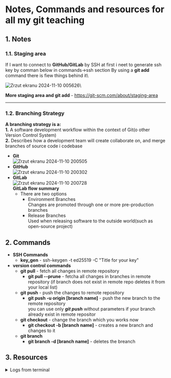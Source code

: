 # Notes, Commands and resources for all my git teaching

## 1. Notes

### 1.1. Staging area

If I want to connect to **GitHub/GitLab** by SSH at first i neet to generate ssh key by comman below in commands->ssh section
By using a **git add** command there is fiew things behind it\

![Zrzut ekranu 2024-11-10 005626](https://github.com/user-attachments/assets/cbb0a2c8-084f-47cb-a288-652f6cad5a28)\

**More staging area and git add** - https://git-scm.com/about/staging-area

---
### 1.2. Branching Strategy
**A branching strategy is a:**\
**1.**  A software development workflow within the context of Git(o other Version Control System)\
**2.**  Describes how a development team will create collaborate on, and merge branches of source code i codebase
- **Git**\
  ![Zrzut ekranu 2024-11-10 200505](https://github.com/user-attachments/assets/cf25e331-ea2a-4a66-b943-a0f322b0505c)
- **GitHub**\
  ![Zrzut ekranu 2024-11-10 200302](https://github.com/user-attachments/assets/53a1e259-6817-4f2b-a4e4-578e88e2c627)
- **GitLab**\
  ![Zrzut ekranu 2024-11-10 200728](https://github.com/user-attachments/assets/66e2f307-aac9-428c-bcee-d9c8199cad29)\
  **GitLab flow summary**
  - There are two options
    - Environment Branches\
      Changes are promoted through one or more pre-production branches
    - Release Branches\
      Used when releasing software to the outside world(such as open-source project)
## 2. Commands
- **SSH Commands**
  - **key_gen** - ssh-keygen -t ed25519 -C "Title for your key"
- **version control commands**
  - **git pull** - fetch all changes in remote repository
      - **git pull --prune** - fetcha all changes in branches in remote repository (if branch does not exist in remote repo deletes it from your local list) 
  - **git push** - push the changes to remote repository
      - **git push -u origin [branch name]** - push the new branch to the remote repository\
        you can use only ***git push*** without parameters if your branch already exist in remote repositor
  - **git checkout** - change the branch which you works now
      - **git checkout -b [branch name]** - creates a new branch and changes to it
  - **git branch**
      - **git branch -d [branch name]** - deletes the breanch 
## 3. Resources
<details>

<summary>Logs from terminal</summary>
-[Git and GitLab Flow](https://github.com/MMaron2/My_DevOps_Path/blob/main/resources/logs_from_terminal/GitLabPracticeV1.txt)


</details>
